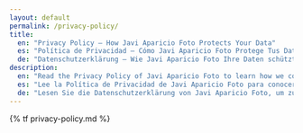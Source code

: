 ```yaml
---
layout: default
permalink: /privacy-policy/
title:
  en: "Privacy Policy – How Javi Aparicio Foto Protects Your Data"
  es: "Política de Privacidad – Cómo Javi Aparicio Foto Protege Tus Datos"
  de: "Datenschutzerklärung – Wie Javi Aparicio Foto Ihre Daten schützt"
description:
  en: "Read the Privacy Policy of Javi Aparicio Foto to learn how we collect, use, and protect your personal data. Your privacy matters to us."
  es: "Lee la Política de Privacidad de Javi Aparicio Foto para conocer cómo recopilamos, usamos y protegemos tus datos. Tu privacidad es nuestra prioridad."
  de: "Lesen Sie die Datenschutzerklärung von Javi Aparicio Foto, um zu erfahren, wie wir Ihre Daten erfassen, verwenden und schützen. Ihre Privatsphäre ist wichtig."
---
```


{% tf privacy-policy.md %}
